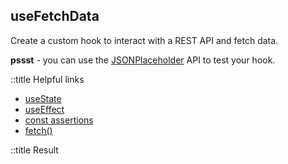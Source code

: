 ## useFetchData

Create a custom hook to interact with a REST API and fetch data.

**pssst** - you can use the [JSONPlaceholder](https://jsonplaceholder.typicode.com/posts) API to test your hook.

::title  Helpful links

- [useState](https://beta.reactjs.org/reference/react/useState)
- [useEffect](https://beta.reactjs.org/reference/react/useEffect)
- [const assertions](https://www.typescriptlang.org/docs/handbook/release-notes/typescript-3-4.html#const-assertions)
- [fetch()](https://developer.mozilla.org/en-US/docs/Web/API/fetch)

::title Result
